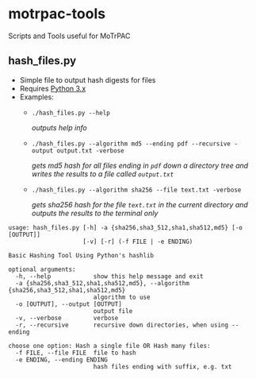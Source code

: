 # motrpac-tools
Scripts and Tools useful for MoTrPAC


## hash_files.py

- Simple file to output hash digests for files
- Requires [Python 3.x](https://www.python.org)
- Examples:
    - `./hash_files.py --help`

       _outputs help info_

  - `./hash_files.py --algorithm md5 --ending pdf --recursive -output output.txt -verbose`

     _gets md5 hash for all files ending in `pdf` down a directory tree and writes the results to a file called `output.txt`_

  - `./hash_files.py --algorithm sha256 --file text.txt -verbose`

     _gets sha256 hash for the file `text.txt` in the current directory and outputs the results to the terminal only_

```
usage: hash_files.py [-h] -a {sha256,sha3_512,sha1,sha512,md5} [-o [OUTPUT]]
                     [-v] [-r] (-f FILE | -e ENDING)

Basic Hashing Tool Using Python's hashlib

optional arguments:
  -h, --help            show this help message and exit
  -a {sha256,sha3_512,sha1,sha512,md5}, --algorithm {sha256,sha3_512,sha1,sha512,md5}
                        algorithm to use
  -o [OUTPUT], --output [OUTPUT]
                        output file
  -v, --verbose         verbose
  -r, --recursive       recursive down directories, when using --ending

choose one option: Hash a single file OR Hash many files:
  -f FILE, --file FILE  file to hash
  -e ENDING, --ending ENDING
                        hash files ending with suffix, e.g. txt
```
